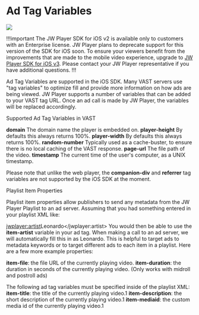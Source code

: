 # Ad Tag Variables

<img src="https://img.shields.io/badge/%20-iOS%20v2%20DEPRECATED-FFBA43.svg?logo=apple">

!!!important
The JW Player SDK for iOS v2 is available only to customers with an Enterprise license. JW Player plans to deprecate support for this version of the SDK for iOS soon. To ensure your viewers benefit from the improvements that are made to the mobile video experience, upgrade to [JW Player SDK for iOS v3](https://developer.jwplayer.com/sdk/ios/docs/developer-guide/). Please contact your JW Player representative if you have additional questions.
!!!

Ad Tag Variables are supported in the iOS SDK. Many VAST servers use "tag variables" to optimize fill and provide more information on how ads are being viewed. JW Player supports a number of variables that can be added to your VAST tag URL. Once an ad call is made by JW Player, the variables will be replaced accordingly.


Supported Ad Tag Variables in VAST

__domain__
The domain name the player is embedded on.
__player-height__
By defaults this always returns 100%.
__player-width__
By defaults this always returns 100%.
__random-number__
Typically used as a cache-buster, to ensure there is no local caching of the VAST response.
__page-url__
The file path of the video.
__timestamp__
The current time of the user's computer, as a UNIX timestamp.

Please note that unlike the web player, the __companion-div__ and __referrer__ tag variables are not supported by the iOS SDK at the moment.

Playlist Item Properties

Playlist item properties allow publishers to send any metadata from the JW Player Playlist to an ad server. Assuming that you had something entered in your playlist XML like:

<jwplayer:artist>Leonardo</jwplayer:artist>
You would then be able to use the __item-artist__ variable in your ad tag. When making a call to an ad server, we will automatically fill this in as Leonardo. This is helpful to target ads to metadata keywords or to target different ads to each item in a playlist. Here are a few more example properties:

__item-file__: the file URL of the currently playing video.
__item-duration__: the duration in seconds of the currently playing video. (Only works with midroll and postroll ads)

The following ad tag variables must be specified inside of the playlist XML:
__item-title__: the title of the currently playing video.1
__item-description__: the short description of the currently playing video.1
__item-mediaid__: the custom media id of the currently playing video.1


